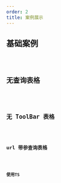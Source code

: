 ```yaml
---
order: 2
title: 案例展示
---
```


## 基础案例

<code src='./demo/advanced.tsx' />

## 无查询表格

<code src='./demo/noSearch.tsx' />

## 无 ToolBar 表格

<code src='./demo/noTitle.tsx' />

## url 带参查询表格

<code src='./demo/paramTable.tsx' />

## 使用TS

<code src='./demo/useTs.tsx' />
